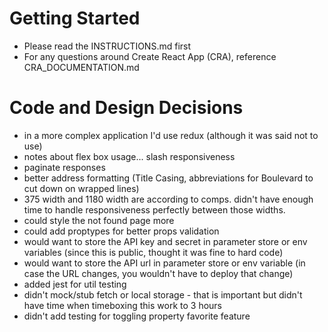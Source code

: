 # Getting Started

- Please read the INSTRUCTIONS.md first
- For any questions around Create React App (CRA), reference
  CRA_DOCUMENTATION.md

# Code and Design Decisions

<!-- Please document your code & design decisions here. -->

* in a more complex application I'd use redux (although it was said not to use)
* notes about flex box usage... slash responsiveness
* paginate responses
* better address formatting (Title Casing, abbreviations for Boulevard to cut down on wrapped lines)
* 375 width and 1180 width are according to comps. didn't have enough time to handle responsiveness perfectly between those widths.
* could style the not found page more
* could add proptypes for better props validation
* would want to store the API key and secret in parameter store or env variables (since this is public, thought it was fine to hard code)
* would want to store the API url in parameter store or env variable (in case the URL changes, you wouldn't have to deploy that change)
* added jest for util testing
* didn't mock/stub fetch or local storage - that is important but didn't have time when timeboxing this work to 3 hours
* didn't add testing for toggling property favorite feature
